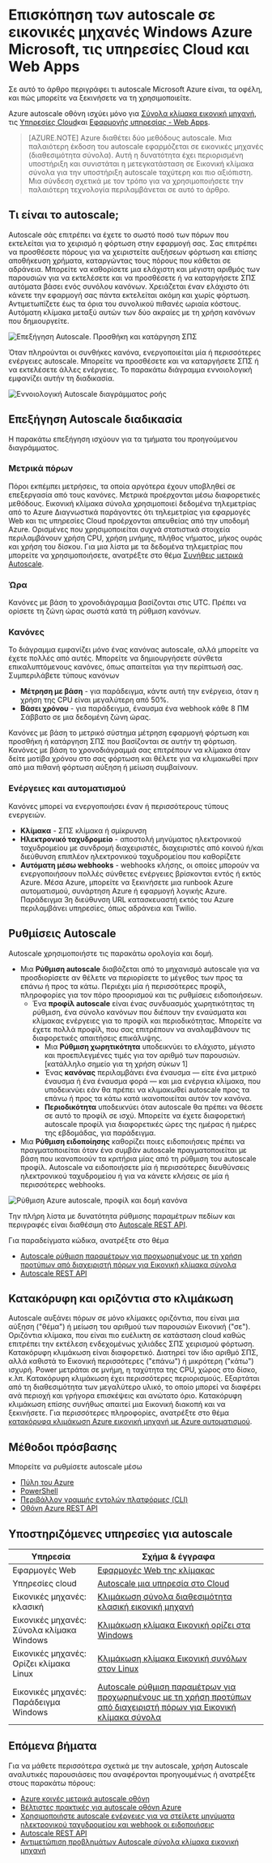 <properties
    pageTitle="Επισκόπηση των autoscale σε εικονικές μηχανές Windows Azure Microsoft, τις υπηρεσίες Cloud και εφαρμογές Web | Microsoft Azure"
    description="Επισκόπηση των autoscale στο Microsoft Azure. Ισχύει για εικονικές μηχανές, τις υπηρεσίες Cloud και εφαρμογές Web."
    authors="rboucher"
    manager="carolz"
    editor=""
    services="monitoring-and-diagnostics"
    documentationCenter="monitoring-and-diagnostics"/>

<tags
    ms.service="monitoring-and-diagnostics"
    ms.workload="na"
    ms.tgt_pltfrm="na"
    ms.devlang="na"
    ms.topic="article"
    ms.date="09/06/2016"
    ms.author="robb"/>

# <a name="overview-of-autoscale-in-microsoft-azure-virtual-machines-cloud-services-and-web-apps"></a>Επισκόπηση των autoscale σε εικονικές μηχανές Windows Azure Microsoft, τις υπηρεσίες Cloud και Web Apps

Σε αυτό το άρθρο περιγράφει τι autoscale Microsoft Azure είναι, τα οφέλη, και πώς μπορείτε να ξεκινήσετε να τη χρησιμοποιείτε.  

Azure autoscale οθόνη ισχύει μόνο για [Σύνολα κλίμακα εικονική μηχανή](https://azure.microsoft.com/services/virtual-machine-scale-sets/), τις [Υπηρεσίες Cloud](https://azure.microsoft.com/services/cloud-services/)και [Εφαρμογής υπηρεσίας - Web Apps](https://azure.microsoft.com/services/app-service/web/).

>[AZURE.NOTE] Azure διαθέτει δύο μεθόδους autoscale. Μια παλαιότερη έκδοση του autoscale εφαρμόζεται σε εικονικές μηχανές (διαθεσιμότητα σύνολα). Αυτή η δυνατότητα έχει περιορισμένη υποστήριξη και συνιστάται η μετεγκατάσταση σε Εικονική κλίμακα σύνολα για την υποστήριξη autoscale ταχύτερη και πιο αξιόπιστη. Μια σύνδεση σχετικά με τον τρόπο για να χρησιμοποιήσετε την παλαιότερη τεχνολογία περιλαμβάνεται σε αυτό το άρθρο.  


## <a name="what-is-autoscale"></a>Τι είναι το autoscale;

Autoscale σάς επιτρέπει να έχετε το σωστό ποσό των πόρων που εκτελείται για το χειρισμό η φόρτωση στην εφαρμογή σας. Σας επιτρέπει να προσθέσετε πόρους για να χειριστείτε αυξήσεων φόρτωση και επίσης αποθήκευση χρήματα, καταργώντας τους πόρους που κάθεται σε αδράνεια. Μπορείτε να καθορίσετε μια ελάχιστη και μέγιστη αριθμός των παρουσιών για να εκτελέσετε και να προσθέσετε ή να καταργήσετε ΣΠΣ αυτόματα βάσει ενός συνόλου κανόνων. Χρειάζεται έναν ελάχιστο ότι κάνετε την εφαρμογή σας πάντα εκτελείται ακόμη και χωρίς φόρτωση. Αντιμετωπίζετε έως τα όρια του συνολικού πιθανές ωριαία κόστους. Αυτόματη κλίμακα μεταξύ αυτών των δύο ακραίες με τη χρήση κανόνων που δημιουργείτε.

 ![Επεξήγηση Autoscale. Προσθήκη και κατάργηση ΣΠΣ](./media/monitoring-autoscale-overview/AutoscaleConcept.png)

Όταν πληρούνται οι συνθήκες κανόνα, ενεργοποιείται μία ή περισσότερες ενέργειες autoscale. Μπορείτε να προσθέσετε και να καταργήσετε ΣΠΣ ή να εκτελέσετε άλλες ενέργειες. Το παρακάτω διάγραμμα εννοιολογική εμφανίζει αυτήν τη διαδικασία.  

 ![Εννοιολογική Autoscale διαγράμματος ροής](./media/monitoring-autoscale-overview/AutoscaleOverview3.png)


## <a name="autoscale-process-explained"></a>Επεξήγηση Autoscale διαδικασία
Η παρακάτω επεξήγηση ισχύουν για τα τμήματα του προηγούμενου διαγράμματος.   

### <a name="resource-metrics"></a>Μετρικά πόρων
Πόροι εκπέμπει μετρήσεις, τα οποία αργότερα έχουν υποβληθεί σε επεξεργασία από τους κανόνες. Μετρικά προέρχονται μέσω διαφορετικές μεθόδους.
Εικονική κλίμακα σύνολα χρησιμοποιεί δεδομένα τηλεμετρίας από το Azure Διαγνωστικά παράγοντες ότι τηλεμετρίας για εφαρμογές Web και τις υπηρεσίες Cloud προέρχονται απευθείας από την υποδομή Azure. Ορισμένες που χρησιμοποιείται συχνά στατιστικά στοιχεία περιλαμβάνουν χρήση CPU, χρήση μνήμης, πλήθος νήματος, μήκος ουράς και χρήση του δίσκου. Για μια λίστα με τα δεδομένα τηλεμετρίας που μπορείτε να χρησιμοποιήσετε, ανατρέξτε στο θέμα [Συνήθεις μετρικά Autoscale](insights-autoscale-common-metrics.md).

### <a name="time"></a>Ώρα
Κανόνες με βάση το χρονοδιάγραμμα βασίζονται στις UTC. Πρέπει να ορίσετε τη ζώνη ώρας σωστά κατά τη ρύθμιση κανόνων.  

### <a name="rules"></a>Κανόνες
Το διάγραμμα εμφανίζει μόνο ένας κανόνας autoscale, αλλά μπορείτε να έχετε πολλές από αυτές. Μπορείτε να δημιουργήσετε σύνθετα επικαλυπτόμενους κανόνες, όπως απαιτείται για την περίπτωσή σας.  Συμπεριλάβετε τύπους κανόνων  

 - **Μέτρηση με βάση** - για παράδειγμα, κάντε αυτή την ενέργεια, όταν η χρήση της CPU είναι μεγαλύτερη από 50%.
 - **Βάσει χρόνου** - για παράδειγμα, έναυσμα ένα webhook κάθε 8 ΠΜ Σάββατο σε μια δεδομένη ζώνη ώρας.

Κανόνες με βάση το μετρικό σύστημα μέτρηση εφαρμογή φόρτωση και προσθήκη ή κατάργηση ΣΠΣ που βασίζονται σε αυτήν τη φόρτωση. Κανόνες με βάση το χρονοδιάγραμμά σας επιτρέπουν να κλίμακα όταν δείτε μοτίβα χρόνου στο σας φόρτωση και θέλετε για να κλιμακωθεί πριν από μια πιθανή φόρτωση αύξηση ή μείωση συμβαίνουν.  


### <a name="actions-and-automation"></a>Ενέργειες και αυτοματισμού

Κανόνες μπορεί να ενεργοποιήσει έναν ή περισσότερους τύπους ενεργειών.

- **Κλίμακα** - ΣΠΣ κλίμακα ή σμίκρυνση
- **Ηλεκτρονικό ταχυδρομείο** - αποστολή μηνύματος ηλεκτρονικού ταχυδρομείου με συνδρομή διαχειριστές, διαχειριστές από κοινού ή/και διεύθυνση επιπλέον ηλεκτρονικού ταχυδρομείου που καθορίζετε
- **Αυτόματη μέσω webhooks** - webhooks κλήσης, οι οποίες μπορούν να ενεργοποιήσουν πολλές σύνθετες ενέργειες βρίσκονται εντός ή εκτός Azure. Μέσα Azure, μπορείτε να ξεκινήσετε μια runbook Azure αυτοματισμού, συνάρτηση Azure ή εφαρμογή λογικής Azure. Παράδειγμα 3η διεύθυνση URL κατασκευαστή εκτός του Azure περιλαμβάνει υπηρεσίες, όπως αδράνεια και Twilio.


## <a name="autoscale-settings"></a>Ρυθμίσεις Autoscale
Autoscale χρησιμοποιήστε τις παρακάτω ορολογία και δομή.

- Μια **Ρύθμιση autoscale** διαβάζεται από το μηχανισμό autoscale για να προσδιορίσετε αν θέλετε να περιορίσετε το μέγεθος των προς τα επάνω ή προς τα κάτω. Περιέχει μία ή περισσότερες προφίλ, πληροφορίες για τον πόρο προορισμού και τις ρυθμίσεις ειδοποιήσεων.
    - Ένα **προφίλ autoscale** είναι ένας συνδυασμός χωρητικότητας τη ρύθμιση, ένα σύνολο κανόνων που διέπουν την εναύσματα και κλίμακας ενέργειες για το προφίλ και περιοδικότητας. Μπορείτε να έχετε πολλά προφίλ, που σας επιτρέπουν να αναλαμβάνουν τις διαφορετικές απαιτήσεις επικάλυψης.
        - Μια **Ρύθμιση χωρητικότητα** υποδεικνύει το ελάχιστο, μέγιστο και προεπιλεγμένες τιμές για τον αριθμό των παρουσιών. [κατάλληλο σημείο για τη χρήση σύκων 1]
        - Ένας **κανόνας** περιλαμβάνει ένα έναυσμα — είτε ένα μετρικό έναυσμα ή ένα έναυσμα φορά — και μια ενέργεια κλίμακα, που υποδεικνύει εάν θα πρέπει να κλιμακωθεί autoscale προς τα επάνω ή προς τα κάτω κατά ικανοποιείται αυτόν τον κανόνα.
        - **Περιοδικότητα** υποδεικνύει όταν autoscale θα πρέπει να θέσετε σε αυτό το προφίλ σε ισχύ. Μπορείτε να έχετε διαφορετική autoscale προφίλ για διαφορετικές ώρες της ημέρας ή ημέρες της εβδομάδας, για παράδειγμα.
- Μια **Ρύθμιση ειδοποίησης** καθορίζει ποιες ειδοποιήσεις πρέπει να πραγματοποιείται όταν ένα συμβάν autoscale πραγματοποιείται με βάση που ικανοποιούν τα κριτήρια μίας από τη ρύθμιση του autoscale προφίλ. Autoscale να ειδοποιήσετε μία ή περισσότερες διευθύνσεις ηλεκτρονικού ταχυδρομείου ή για να κάνετε κλήσεις σε μία ή περισσότερες webhooks.

![Ρύθμιση Azure autoscale, προφίλ και δομή κανόνα](./media/monitoring-autoscale-overview/AzureResourceManagerRuleStructure3.png)

Την πλήρη λίστα με δυνατότητα ρύθμισης παραμέτρων πεδίων και περιγραφές είναι διαθέσιμη στο [Autoscale REST API](https://msdn.microsoft.com/library/dn931928.aspx).

Για παραδείγματα κώδικα, ανατρέξτε στο θέμα

* [Autoscale ρύθμιση παραμέτρων για προχωρημένους με τη χρήση προτύπων από διαχειριστή πόρων για Εικονική κλίμακα σύνολα](insights-advanced-autoscale-virtual-machine-scale-sets.md)  
* [Autoscale REST API](https://msdn.microsoft.com/library/dn931953.aspx)



## <a name="horizontal-vs-vertical-scaling"></a>Κατακόρυφη και οριζόντια στο κλιμάκωση

Autoscale αυξάνει πόρων σε μόνο κλίμακες οριζόντια, που είναι μια αύξηση ("θέμα") ή μείωση του αριθμού των παρουσιών Εικονική ("σε").  Οριζόντια κλίμακα, που είναι πιο ευέλικτη σε κατάσταση cloud καθώς επιτρέπει την εκτέλεση ενδεχομένως χιλιάδες ΣΠΣ χειρισμού φόρτωση. Κατακόρυφη κλιμάκωση είναι διαφορετικό. Διατηρεί τον ίδιο αριθμό ΣΠΣ, αλλά καθιστά το Εικονική περισσότερες ("επάνω") ή μικρότερη ("κάτω") ισχυρή. Power μετράται σε μνήμη, η ταχύτητα της CPU, χώρος στο δίσκο, κ.λπ.  Κατακόρυφη κλιμάκωση έχει περισσότερες περιορισμούς. Εξαρτάται από τη διαθεσιμότητα των μεγαλύτερο υλικό, το οποίο μπορεί να διαφέρει ανά περιοχή και γρήγορα επισκέψεις και ανώτατο όριο. Κατακόρυφη κλιμάκωση επίσης συνήθως απαιτεί μια Εικονική διακοπή και να ξεκινήσετε. Για περισσότερες πληροφορίες, ανατρέξτε στο θέμα [κατακόρυφα κλιμάκωση Azure εικονική μηχανή με Azure αυτοματισμού](../virtual-machines/virtual-machines-linux-vertical-scaling-automation.md).


## <a name="methods-of-access"></a>Μέθοδοι πρόσβασης
Μπορείτε να ρυθμίσετε autoscale μέσω

- [Πύλη του Azure](insights-how-to-scale.md)
- [PowerShell](insights-powershell-samples.md#create-and-manage-autoscale-settings)
- [Περιβάλλον γραμμής εντολών πλατφόρμες (CLI)](insights-cli-samples.md#autoscale )
- [Οθόνη Azure REST API](https://msdn.microsoft.com/library/azure/dn931953.aspx )

## <a name="supported-services-for-autoscale"></a>Υποστηριζόμενες υπηρεσίες για autoscale


| Υπηρεσία                              | Σχήμα & έγγραφα                                       |
|--------------------------------------|-----------------------------------------------------|
| Εφαρμογές Web                             | [Εφαρμογές Web της κλίμακας](insights-how-to-scale.md)              |
| Υπηρεσίες cloud                       | [Autoscale μια υπηρεσία στο Cloud](../cloud-services/cloud-services-how-to-scale.md) |
| Εικονικές μηχανές: κλασική           | [Κλιμάκωση σύνολα διαθεσιμότητα κλασική εικονική μηχανή](https://blogs.msdn.microsoft.com/kaevans/2015/02/20/autoscaling-azurevirtual-machines/) |
| Εικονικές μηχανές: Σύνολα κλίμακα Windows| [Κλιμάκωση κλίμακα Εικονική ορίζει στα Windows](../virtual-machine-scale-sets/virtual-machine-scale-sets-windows-autoscale.md)  |
| Εικονικές μηχανές: Ορίζει κλίμακα Linux  | [Κλιμάκωση κλίμακα Εικονική συνόλων στον Linux](../virtual-machine-scale-sets/virtual-machine-scale-sets-linux-autoscale.md) |
| Εικονικές μηχανές: Παράδειγμα Windows   | [Autoscale ρύθμιση παραμέτρων για προχωρημένους με τη χρήση προτύπων από διαχειριστή πόρων για Εικονική κλίμακα σύνολα](insights-advanced-autoscale-virtual-machine-scale-sets.md) |

## <a name="next-steps"></a>Επόμενα βήματα

Για να μάθετε περισσότερα σχετικά με την autoscale, χρήση Autoscale αναλυτικές παρουσιάσεις που αναφέρονται προηγουμένως ή ανατρέξτε στους παρακάτω πόρους:

- [Azure κοινές μετρικά autoscale οθόνη](insights-autoscale-common-metrics.md)
- [Βέλτιστες πρακτικές για autoscale οθόνη Azure](insights-autoscale-best-practices.md)
- [Χρησιμοποιήστε autoscale ενέργειες για να στείλετε μηνύματα ηλεκτρονικού ταχυδρομείου και webhook οι ειδοποιήσεις](insights-autoscale-to-webhook-email.md)
- [Autoscale REST API](https://msdn.microsoft.com/library/dn931953.aspx)
- [Αντιμετώπιση προβλημάτων Autoscale σύνολα κλίμακα εικονική μηχανή](../virtual-machine-scale-sets/virtual-machine-scale-sets-troubleshoot.md)
